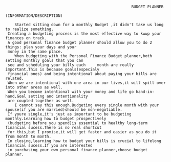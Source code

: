                                                            BUDGET PLANNER
                                                      (INFORMATION/DESCRIPTION)
     
        Started sitting down for a monthly Budget ,it didn't take us long to realize something.
     Creating a budgeting process is the most effective way to kwwp your finances on track.
     A good personal finance budget planner should allow you to do 2 things: plan your days and your 
     money in the same place.
        When budgeting with the Personal Finance Budget planner,both setting monthly goals that you can 
     see and scheduling your bills each     month are really important.This is because goals(especialy 
     financial ones) and being intentional about paying your bills are related.
     When we are intentional with one area in our lives,it will spill over into other areas as well.
     When you become intentional with your money and life go hand-in-hand,Goal setting and intentionality
     are coupled together as well.
        I cannot say this enough.Budgeting every single month with your spouse(if you are married)should be non-negotiable.
     If youre single,it's just as important to be budgeting monthly.Learning how to budget prospectively
     (budgeting before you spend)is essential to healthy long-term financial sucess.There is no real shortcut 
     for this,but I promise,it will get faster and easier as you do it from month to month.
     In closing,learning how to budget your bills is crucial to lifelong financial sucess.If you are interested
     in purchasing your own personal finance planner,choose budget planner.

